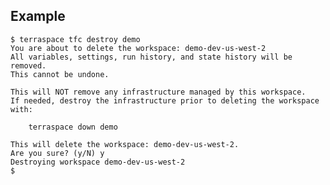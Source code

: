 ## Example

    $ terraspace tfc destroy demo
    You are about to delete the workspace: demo-dev-us-west-2
    All variables, settings, run history, and state history will be removed.
    This cannot be undone.

    This will NOT remove any infrastructure managed by this workspace.
    If needed, destroy the infrastructure prior to deleting the workspace with:

        terraspace down demo

    This will delete the workspace: demo-dev-us-west-2.
    Are you sure? (y/N) y
    Destroying workspace demo-dev-us-west-2
    $